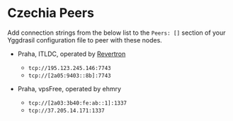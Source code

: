 # Czechia Peers

Add connection strings from the below list to the `Peers: []` section of your
Yggdrasil configuration file to peer with these nodes.

* Praha, ITLDC, operated by [Revertron](https://github.com/Revertron)
  * `tcp://195.123.245.146:7743`
  * `tcp://[2a05:9403::8b]:7743`

* Praha, vpsFree, operated by ehmry
  * `tcp://[2a03:3b40:fe:ab::1]:1337`
  * `tcp://37.205.14.171:1337`
